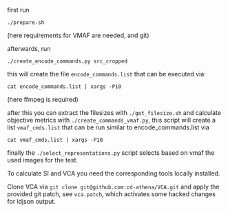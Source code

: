 first run

```
./prepare.sh
```
(here requirements for VMAF are needed, and git)

afterwards, run
```
./create_encode_commands.py src_cropped
```

this will create the file `encode_commands.list`
that can be executed via:

```
cat encode_commands.list | xargs -P10
```
(here ffmpeg is required)

after this you can extract the filesizes with `./get_filesize.sh`
and calculate objective metrics with `./create_commands_vmaf.py`,
this script will create a list `vmaf_cmds.list` that can be run similar to encode_commands.list via
```
cat vmaf_cmds.list | xargs -P10
```

finally the `./select_representations.py` script selects based on vmaf the used images for the test.

To calculate SI and VCA you need the corresponding tools locally installed.

Clone VCA via `git clone git@github.com:cd-athena/VCA.git` and apply the provided git patch, see `vca.patch`, which activates some hacked changes for ldjson output.
